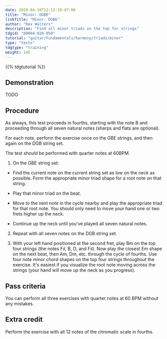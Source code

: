 ```yaml
---
date: 2020-04-16T12:12:19-07:00
title: "Minor: DGBE"
linkTitle: "Minor: DGBE"
author: "Rex Walters"
description: "Find all minor triads on the top for strings"
tdgid: "D0004-020-050"
tutorial: "guitar/Fundamentals/harmony/triads/minor"
type: "tests"
tdgtype: "training"
weight: 145
---
```


{{% tdgtutorial %}}

## Demonstration

TODO

## Procedure

As always, this test proceeds in fourths, starting with the note B and proceeding through all seven natural notes (sharps and flats are optional).

For each note, perform the exercise once on the GBE strings, and then again on the DGB string set.

The test should be performed with quarter notes at 60BPM.

1. On the GBE string set:

  * Find the current note on the current string set as low on the neck as possible. Form the appropriate minor triad shape for a root note on that string.

  * Play that minor triad on the beat.

  * Move to the next note in the cycle nearby and play the appropriate triad for that root note. You should only need to move your hand one or two frets higher up the neck.

  * Continue up the neck until you've played all seven natural notes.

2. Repeat with all seven notes on the DGB string set.

3. With your left hand positioned at the second fret, play Bm on the top four
   strings (the notes F&sharp;, B, D, and F&sharp;). Now play the closest Em
   shape on the next beat, then Am, Dm, etc. through the cycle of fourths. Use
   four note minor chord shapes on the top four strings throughout the exercise.
   It's easiest if you visualize the root note moving across the strings (your
   hand will move up the neck as you progress).


## Pass criteria

You can perform all three exercises with quarter notes at 60 BPM without any mistakes.

## Extra credit

Perform the exercise with all 12 notes of the chromatic scale in fourths.
